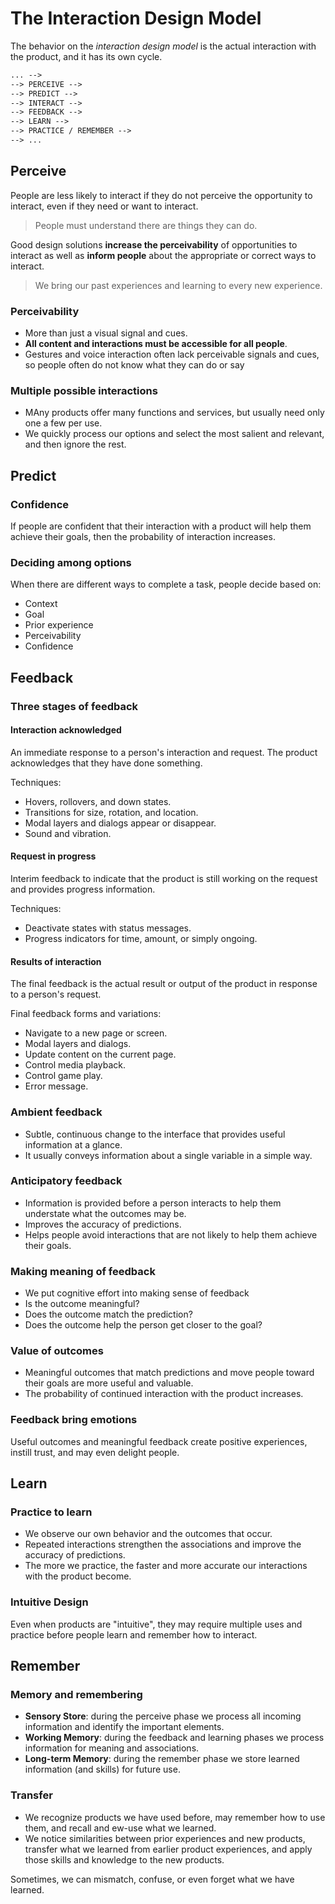 # The Interaction Design Model

The behavior on the *interaction design model* is the actual interaction with the product, and it has its own cycle.

```txt
... -->
--> PERCEIVE -->
--> PREDICT -->
--> INTERACT -->
--> FEEDBACK -->
--> LEARN -->
--> PRACTICE / REMEMBER -->
--> ...
```

## Perceive

People are less likely to interact if they do not perceive the opportunity to interact, even if they need or want to interact.

> People must understand there are things they can do.

Good design solutions **increase the perceivability** of opportunities to interact as well as **inform people** about the appropriate or correct ways to interact.

> We bring our past experiences and learning to every new experience.

### Perceivability

* More than just a visual signal and cues.
* **All content and interactions must be accessible for all people**.
* Gestures and voice interaction often lack perceivable signals and cues, so people often do not know what they can do or say

### Multiple possible interactions

* MAny products offer many functions and services, but usually need only one a few per use.
* We quickly process our options and select the most salient and relevant, and then ignore the rest.

## Predict

### Confidence

If people are confident that their interaction with a product will help them achieve their goals, then the probability of interaction increases.

### Deciding among options

When there are different ways to complete a task, people decide based on:

* Context
* Goal
* Prior experience
* Perceivability
* Confidence

## Feedback

### Three stages of feedback

#### Interaction acknowledged

An immediate response to a person's interaction and request. The product acknowledges that they have done something.

Techniques:

* Hovers, rollovers, and down states.
* Transitions for size, rotation, and location.
* Modal layers and dialogs appear or disappear.
* Sound and vibration.

#### Request in progress

Interim feedback to indicate that the product is still working on the request and provides progress information.

Techniques:

* Deactivate states with status messages.
* Progress indicators for time, amount, or simply ongoing.

#### Results of interaction

The final feedback is the actual result or output of the product in response to a person's request.

Final feedback forms and variations:

* Navigate to a new page or screen.
* Modal layers and dialogs.
* Update content on the current page.
* Control media playback.
* Control game play.
* Error message.

### Ambient feedback

* Subtle, continuous change to the interface that provides useful information at a glance.
* It usually conveys information about a single variable in a simple way.

### Anticipatory feedback

* Information is provided before a person interacts to help them understate what the outcomes may be.
* Improves the accuracy of predictions.
* Helps people avoid interactions that are not likely to help them achieve their goals.

### Making meaning of feedback

* We put cognitive effort into making sense of feedback
* Is the outcome meaningful?
* Does the outcome match the prediction?
* Does the outcome help the person get closer to the goal?

### Value of outcomes

* Meaningful outcomes that match predictions and move people toward their goals are more useful and valuable.
* The probability of continued interaction with the product increases.

### Feedback bring emotions

Useful outcomes and meaningful feedback create positive experiences, instill trust, and may even delight people.

## Learn

### Practice to learn

* We observe our own behavior and the outcomes that occur.
* Repeated interactions strengthen the associations and improve the accuracy of predictions.
* The more we practice, the faster and more accurate our interactions with the product become.

### Intuitive Design

Even when products are "intuitive", they may require multiple uses and practice before people learn and remember how to interact.

## Remember

### Memory and remembering

* **Sensory Store**: during the perceive phase we process all incoming information and identify the important elements.
* **Working Memory**: during the feedback and learning phases we process information for meaning and associations.
* **Long-term Memory**: during the remember phase we store learned information (and skills) for future use.

### Transfer

* We recognize products we have used before, may remember how to use them, and recall and ew-use what we learned.
* We notice similarities between prior experiences and new products, transfer what we learned from earlier product experiences, and apply those skills and knowledge to the new products.

Sometimes, we can mismatch, confuse, or even forget what we have learned.
